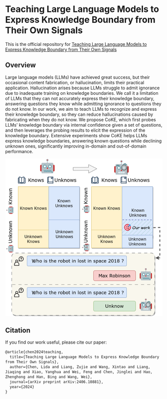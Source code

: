 # Teaching Large Language Models to Express Knowledge Boundary from Their Own Signals
This is the official repository for [Teaching Large Language Models to Express Knowledge Boundary from Their Own Signals](https://arxiv.org/abs/2406.10881)
## Overview
Large language models (LLMs) have achieved great success, but their occasional content fabrication, or hallucination, limits their practical application.
Hallucination arises because LLMs struggle to admit ignorance due to inadequate training on knowledge boundaries.
We call it a limitation of LLMs that they can not accurately express their knowledge boundary, answering questions they know while admitting ignorance to questions they do not know.
In our work, we aim to teach LLMs to recognize and express their knowledge boundary, so they can reduce hallucinations caused by fabricating when they do not know.
We propose CoKE, which first probes LLMs' knowledge boundary via internal confidence given a set of questions, and then leverages the probing results to elicit the expression of the knowledge boundary.
Extensive experiments show CoKE helps LLMs express knowledge boundaries, answering known questions while declining unknown ones, significantly improving in-domain and out-of-domain performance.

![](./assets/unkfig.png)
## Citation
If you find our work useful, please cite our paper:
```
@article{chen2024teaching,
  title={Teaching Large Language Models to Express Knowledge Boundary from Their Own Signals},
  author={Chen, Lida and Liang, Zujie and Wang, Xintao and Liang, Jiaqing and Xiao, Yanghua and Wei, Feng and Chen, Jinglei and Hao, Zhenghong and Han, Bing and Wang, Wei},
  journal={arXiv preprint arXiv:2406.10881},
  year={2024}
}
```
